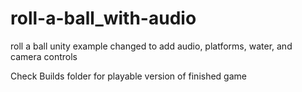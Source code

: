 # roll-a-ball_with-audio
roll a ball unity example changed to add audio, platforms, water, and camera controls

Check Builds folder for playable version of finished game

